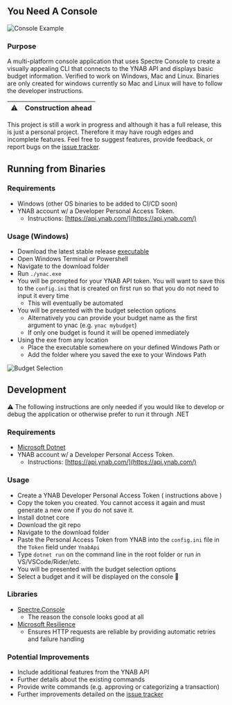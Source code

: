 ## You Need A Console

![Console Example](https://raw.githubusercontent.com/mbrajk/ynac/main/res/ynac-output.png "console example")

### Purpose

A multi-platform console application that uses Spectre Console to create a visually appealing CLI that connects to the YNAB API and displays basic budget information. Verified to work on Windows, Mac and Linux.
Binaries are only created for windows currently so Mac and Linux will have to follow the developer instructions.


| :warning: | Construction ahead |
|---------------|--------------------|

This project is still a work in progress and although it has a full release, this is just a personal project. Therefore it may have rough edges and incomplete features.
Feel free to suggest features, provide feedback, or report bugs on the [issue tracker](https://github.com/mbrajk/ynac/issues).

## Running from Binaries
### Requirements
- Windows (other OS binaries to be added to CI/CD soon)
- YNAB account w/ a Developer Personal Access Token.
  - Instructions: [https://api.ynab.com/](https://api.ynab.com/)

### Usage (Windows)
- Download the latest stable release [executable](https://github.com/mbrajk/ynac/releases)
- Open Windows Terminal or Powershell
- Navigate to the download folder
- Run `./ynac.exe`
- You will be prompted for your YNAB API token. You will want to save this to the `config.ini` that is created on first run so that you do not need to input it every time
  - This will eventually be automated
- You will be presented with the budget selection options
  - Alternatively you can provide your budget name as the first argument to ynac (e.g. `ynac mybudget`)
  - If only one budget is found it will be opened immediately
- Using the exe from any location
  - Place the executable somewhere on your defined Windows Path or
  - Add the folder where you saved the exe to your Windows Path

![Budget Selection](https://raw.githubusercontent.com/mbrajk/ynac/main/res/ynac-budget-select.png "budget selection")

## Development
:warning: The following instructions are only needed if you would like to develop or debug the application or otherwise prefer to run it through .NET

### Requirements
- [Microsoft Dotnet](https://dotnet.microsoft.com/en-us/)
- YNAB account w/ a Developer Personal Access Token.
  - Instructions: [https://api.ynab.com/](https://api.ynab.com/)

### Usage
- Create a YNAB Developer Personal Access Token ( instructions above )
- Copy the token you created. You cannot access it again and must generate a new one if you do not save it.
- Install dotnet core
- Download the git repo
- Navigate to the download folder
- Paste the Personal Access Token from YNAB into the `config.ini` file in the `Token` field under `YnabApi`
- Type `dotnet run` on the command line in the root folder or run in VS/VSCode/Rider/etc.
- You will be presented with the budget selection options
- Select a budget and it will be displayed on the console 🥳

### Libraries
- [Spectre.Console](https://spectreconsole.net/)
  - The reason the console looks good at all
- [Microsoft Resilience](https://learn.microsoft.com/en-us/dotnet/api/microsoft.extensions.http.resilience?view=net-9.0-pp)
  - Ensures HTTP requests are reliable by providing automatic retries and failure handling

### Potential Improvements
- Include additional features from the YNAB API
- Further details about the existing commands
- Provide write commands (e.g. approving or categorizing a transaction)
- Further improvements detailed on the [issue tracker](https://github.com/mbrajk/ynac/issues)
